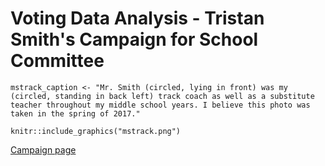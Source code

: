 # Voting Data Analysis - Tristan Smith's Campaign for School Committee

```{r, echo = FALSE, include = FALSE, message = FALSE, warning = FALSE}
mstrack_caption <- "Mr. Smith (circled, lying in front) was my (circled, standing in back left) track coach as well as a substitute teacher throughout my middle school years. I believe this photo was taken in the spring of 2017." 
```
```{r, echo = FALSE, out.width="70%", fig.cap = mstrack_caption}
knitr::include_graphics("mstrack.png")
```

[Campaign page](https://www.smithforlynn.com/)

